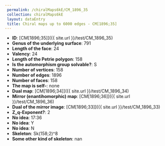 ```yaml
--- 
 permalink: /chiralMaps6kE/CM_1896_35 
 collection: chiralMaps6kE
 layout: dataEntry
 title: Chiral maps up to 6000 edges - CM[1896;35]
---
```


- **ID**: [CM[1896;35]]({{ site.url }}/test/CM_1896_35)
- **Genus of the underlying surface**: 791
- **Length of the face**: 24
- **Valency**: 24
- **Length of the Petrie polygon**: 158
- **Is the automorphism group solvable?**: S
- **Number of vertices**: 158
- **Number of edges**: 1896
- **Number of faces**: 158
- **The map is self-**: none
- **Dual map**: [CM[1896;34]]({{ site.url }}/test/CM_1896_34)
- **Mirror (enantihomorphic) map**: [CM[1896;36]]({{ site.url }}/test/CM_1896_36)
- **Dual of the mirror image**: [CM[1896;33]]({{ site.url }}/test/CM_1896_33)
- **Z_q-Exponent?**: 2
- **No idea**:  17:36
- **No idea**: Y
- **No idea**: N
- **Skeleton**: Sk(158;2)^8
- **Some other kind of skeleton**: nan
